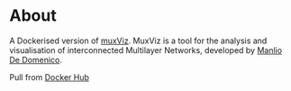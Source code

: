 # About

A Dockerised version of [muxViz](https://github.com/manlius/muxViz/). MuxViz is a tool for the analysis and visualisation of interconnected Multilayer Networks, developed by [Manlio De Domenico](https://github.com/manlius).

Pull from [Docker Hub](https://hub.docker.com/r/fkraeutli/muxviz-docker/)

